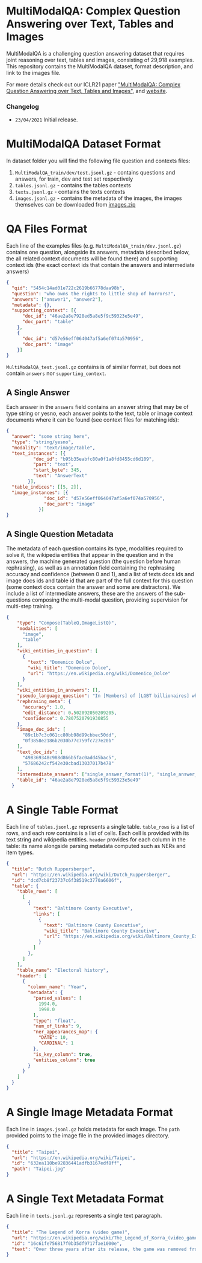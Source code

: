 # MultiModalQA: Complex Question Answering over Text, Tables and Images

MultiModalQA is a challenging question answering dataset that requires joint reasoning over text, tables and images, consisting of 29,918 examples. This repository contains the MultiModalQA dataset, format description, and link to the images file.

For more details check out our ICLR21 paper ["MultiModalQA: Complex Question Answering over Text, Tables and Images"](https://openreview.net/pdf?id=ee6W5UgQLa),
and [website](https://allenai.github.io/multimodalqa/).  


### Changelog

- `23/04/2021` Initial release. 



# MultiModalQA Dataset Format

In dataset folder you will find the following file question and contexts files:
1) `MultiModalQA_train/dev/test.jsonl.gz` - contains questions and answers, for train, dev and test set respectively
2) `tables.jsonl.gz` - contains the tables contexts
3) `texts.jsonl.gz` - contains the texts contexts
4) `images.jsonl.gz` - contains the metadata of the images, the images themselves can be downloaded from [images.zip](https://s3.console.aws.amazon.com/s3/object/multimodalqa-images?region=us-west-2&prefix=final_dataset_images/final_dataset_images.zip) 

# QA Files Format

Each line of the examples files (e.g. `MultiModalQA_train/dev.jsonl.gz`) contains one question, alongside its answers, metadata (described below, the all related context documents will be found there) and supporting context ids (the exact context ids that contain the answers and intermediate answers)

```json
{
  "qid": "5454c14ad01e722c2619b66778daa98b",
  "question": "who owns the rights to little shop of horrors?",
  "answers": ["answer1", "answer2"],
  "metadata": {},
  "supporting_context": [{
      "doc_id": "46ae2a8e7928ed5a8e5f9c59323e5e49",
      "doc_part": "table"
    },
    {
      "doc_id": "d57e56eff064047af5a6ef074a570956",
      "doc_part": "image"
    }]
}
```

`MultiModalQA_test.jsonl.gz` contains is of similar format, but does not contain `answers` 
nor `supporting_context`.

## A Single Answer

Each answer in the `answers` field contains an answer string that may be of type string or yesno, each answer points to the text, table or image context documents where it can be found (see context files for matching ids):

```json
{
  "answer": "some string here",
  "type": "string/yesno",
  "modality": "text/image/table",
  "text_instances": [{
          "doc_id": "b95b35eabfc80a0f1a8fd8455cd6d109",
          "part": "text",
          "start_byte": 345,
          "text": "AnswerText"
        }],
  "table_indices": [[5, 2]],
  "image_instances": [{
              "doc_id": "d57e56eff064047af5a6ef074a570956",
              "doc_part": "image"
            }]
}
```

## A Single Question Metadata

The metadata of each question contains its type, modalities required to solve it, the wikipedia entities that appear in the question and in the answers, the machine generated question (the question before human rephrasing), as well as an annotation field containing the rephrasing accuracy and confidence (between 0 and 1), and a list of texts docs ids and image docs ids and table id that are part of the full context for
this question (some context docs contain the answer and some are distractors).
We include a list of intermediate answers, these are the answers of the sub-questions composing the multi-modal question, providing supervision for multi-step training.  

```json
{
    "type": "Compose(TableQ,ImageListQ)",
    "modalities": [
      "image",
      "table"
    ],
    "wiki_entities_in_question": [
      {
        "text": "Domenico Dolce",
        "wiki_title": "Domenico Dolce",
        "url": "https://en.wikipedia.org/wiki/Domenico_Dolce"
      }
    ],
    "wiki_entities_in_answers": [],
    "pseudo_language_question": "In [Members] of [LGBT billionaires] what was the [Net worth USDbn](s) when the [Name] {is completely bald and wears thick glasses?}",
    "rephrasing_meta": {
      "accuracy": 1.0,
      "edit_distance": 0.502092050209205,
      "confidence": 0.7807520791930855
    },
    "image_doc_ids": [
      "89c1b7c3c061cc80bb98d99cbbec50dd",
      "0f3858e2186b2030b77c759fc727e20b"
    ],
    "text_doc_ids": [
      "498369348c988d866b5fac0add45bac5",
      "57686242cf542e30cbad13037017b478"
    ],
    "intermediate_answers": ["single_answer_format(1)", "single_answer_format(2)"], 
    "table_id": "46ae2a8e7928ed5a8e5f9c59323e5e49"
  }
```

# A Single Table Format

Each line of `tables.jsonl.gz` represents a single table. `table_rows` is a list of rows, and each row contains is a list of cells. Each cell is provided with its text string and wikipedia entities. `header` provides for each column in the table: its name alongside parsing metadata computed such as NERs and item types. 

```json
{
  "title": "Dutch Ruppersberger",
  "url": "https://en.wikipedia.org/wiki/Dutch_Ruppersberger",
  "id": "dcd7cb8f23737c6f38519c3770a6606f",
  "table": {
    "table_rows": [
      [
        {
          "text": "Baltimore County Executive",
          "links": [
            {
              "text": "Baltimore County Executive",
              "wiki_title": "Baltimore County Executive",
              "url": "https://en.wikipedia.org/wiki/Baltimore_County_Executive"
            }
          ]
        },
      ]
    ],
    "table_name": "Electoral history",
    "header": [
      {
        "column_name": "Year",
        "metadata": {
          "parsed_values": [
            1994.0,
            1998.0
          ],
          "type": "float",
          "num_of_links": 9,
          "ner_appearances_map": {
            "DATE": 10,
            "CARDINAL": 1
          },
          "is_key_column": true,
          "entities_column": true
        }
      }
    ]
  }
}
```

# A Single Image Metadata Format

Each line in `images.jsonl.gz` holds metadata for each image. The `path` provided points to the image file  in the provided images directory.

```json
{
  "title": "Taipei",
  "url": "https://en.wikipedia.org/wiki/Taipei",
  "id": "632ea110be92836441adfb3167edf8ff",
  "path": "Taipei.jpg"
}
```

# A Single Text Metadata Format
Each line in `texts.jsonl.gz` represents a single text paragraph. 

```json
{
  "title": "The Legend of Korra (video game)",
  "url": "https://en.wikipedia.org/wiki/The_Legend_of_Korra_(video_game)",
  "id": "16c61fe756817f0b35df9717fae1000e",
  "text": "Over three years after its release, the game was removed from sale on all digital storefronts on December 21, 2017."
}
```
